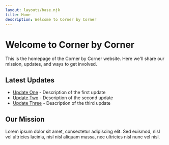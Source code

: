 ```yaml
---
layout: layouts/base.njk
title: Home
description: Welcome to Corner by Corner
---
```


# Welcome to Corner by Corner

This is the homepage of the Corner by Corner website. Here we'll share our mission, updates, and ways to get involved.

## Latest Updates

- [Update One](#) - Description of the first update
- [Update Two](#) - Description of the second update
- [Update Three](#) - Description of the third update

## Our Mission

Lorem ipsum dolor sit amet, consectetur adipiscing elit. Sed euismod, nisl vel ultricies lacinia, nisl nisl aliquam massa, nec ultricies nisl nunc vel nisl.
